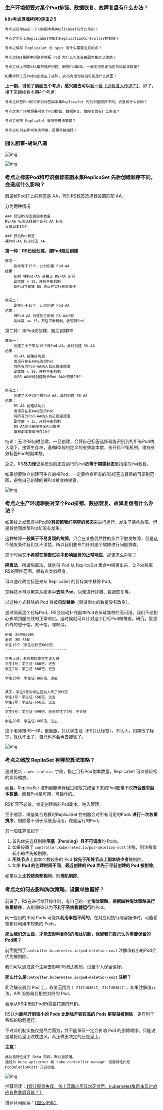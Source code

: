 ### 生产环境想要对某个Pod排错、数据恢复、故障复盘有什么办法？

**k8s考点灵魂拷问9连击之5**

```
考点之简单描述一下k8s副本集ReplicaSet有什么作用？
```
```
考点之为什么ReplicaSet将取代ReplicationController控制器？
```
```
考点之编写 ReplicaSet 的 spec 有什么需要注意的点？
```
```
考点之k8s集群中创建非模板 Pod 为什么可能会被副本集自动收纳？
```
```
考点之线上预警k8s集群循环创建、删除Pod副本，一直无法稳定指定目标副本数量?

如果排除了是Pod内部发生了故障，从RS角度你猜测可能是什么原因？
```



**上一期，讨论了前面五个考点，感兴趣去可以**[看一看【点我进入传送门】](https://mp.weixin.qq.com/s?__biz=Mzg3NjU0NDE4NQ==&mid=2247484188&idx=1&sn=b8b06c4abe2f5d56556235f867ec10d0&chksm=cf31eacaf84663dc0dd330e4b5d183c06a2c92f8a0e42c8c76b30d67e1ba90381f5bc7c5f780&scene=21#wechat_redirect)，好了，接下来继续看本期4个考点!

```
考点之标签Pod和可识别标签副本集ReplicaSet 先后创建顺序不同，会造成什么影响？
```
```
考点之生产环境想要对某个Pod排错、数据恢复、故障复盘有什么办法？
```
```
考点之缩放 RepliaSet 有哪些算法策略？
```
```
考点之如何去影响淘汰策略，设置单独偏好？
```



### 囧么肥事-胡说八道

![img](https://img-blog.csdnimg.cn/img_convert/d79b0525667d64b15d559fc8e573c522.png)

![img](https://img-blog.csdnimg.cn/img_convert/36471271afac7eef6458c896e0fe9ded.png)




### 考点之标签Pod和可识别标签副本集ReplicaSet 先后创建顺序不同，会造成什么影响？

假设给Pod打上的标签是 AA，同时RS标签选择器设置匹配 AA。

分为两种情况

```
### 预设RS标签和副本数量
RS-AA 标签选择器可识别 AA 标签
设置副本15个

### 预设Pod标签
裸Pod-AA 标志标签 AA
```

**第一种：RS已经创建，裸Pod随后创建**

```
情况一：
	副本等于15个，此时创建 Pod-AA
结果：
	新的 裸Pod-AA 会被该 RS-AA 识别
	副本数 > 15，开启平衡机制
	新Pod立即被 RS 终止并实行删除操作
	
	
情况二：
	副本小于15个，此时创建 Pod-AA
结果：
	裸Pod-AA 创建后立即被 RS-AA识别
	副本数 <= 15，开启平衡机制，收管裸Pod
```

第二种：裸Pod先创建，随后创建RS

```
情况一：
	创建了小于等与15个裸Pod-AA，此时创建 RS-AA
结果：
	RS-AA 创建成功后
	发现存在有AA标签的Pod
	将所有的Pod-AA纳入自己管辖范围
	副本数 < 15，开启平衡机制
	由RS-AA继续创建剩余Pod-AA补充够15个
	
	
情况二：
	创建了大于15个裸Pod-AA，此时创建 RS-AA
结果：
	RS-AA 创建成功后
	发现存在有AA标签的Pod
	将所有的Pod-AA纳入自己管辖范围
	副本数 > 15，开启平衡机制
	RS-AA实行删除多余Pod操作
	直到副本数维持在15个
```

结论：无论RS何时创建，一旦创建，会将自己标签选择器能识别到的所有Pod纳入麾下，接管生存权，遵循RS规约定义的有效副本数，去开启平衡机制，维持有效标签Pod的副本数。

总之，RS**尽力保证**系统当前正在运行的`Pod`数**等于期望状态**里指定的`Pod`数目。

如果想要独立创建可生存的裸Pod，一定要检查所有的RS标签选择器的可识别范围，避免自己创建的裸Pod被收纳接管。

![img](https://img-blog.csdnimg.cn/img_convert/0b21481d0657e24db32bfe0a9220fe3f.gif)


### 考点之生产环境想要对某个Pod排错、数据恢复、故障复盘有什么办法？

如果线上发现有些Pod没**有按照我们期望的状态**来进行运行，发生了某些故障，但是其他同类型Pod却没有发生。

这种故障**一般属于不易复现的故障**，只会在某些偶然性的条件下触发故障，但是这个触发条件我们又不清楚，所以我们要专门针对这个故障进行问题排查。

这个时候又**不希望在排查过程中影响服务的正常响应**，那该怎么办呢？

**隔离法**，所谓隔离法，就是将 Pod 从 ReplicaSet 集合中隔离出来，让Pod脱离RS的管控范围，额有点类似赎身。

可以通过改变标签来从 ReplicaSet 的目标集中移除 Pod。 

这种技术可以用来从服务中**去除 Pod**，以便进行排错、数据恢复等。 

以这种方式移除的 Pod 将被**自动替换**（假设副本的数量没有改变）。

通过隔离这个目标Pod，RS会自动补充副本Pod去保证集群的高可用，我们不必担心影响到服务线的正常响应。这时候就可以针对这个目标Pod做排查，研究，里里外外的想干啥，就干啥，嘿嘿😋。

```
班级（标签666班）
老师（RS-666）
学生15个（学生证标签666班）
-----------------------------

每天上课，老师都检查学生证入班
学生1号：学生证-666班，进去
学生2号：学生证-666班，进去
...
学生20号：学生证-666班，进去


某天，学生9号的学生证被人改了999班
学生1号：学生证-666班，进去
学生2号：学生证-666班，进去
...
学生9号：学生证-999班，老师拦住了9号，不许进
...
学生20号：学生证-666班，进去
```

这个老师跟RS一样，很偏激，只认学生证（RS只认标签），不认人。如果改了标签，就认不出了，自己也不会再去接管了。

![img](https://img-blog.csdnimg.cn/img_convert/f6d584ac691e1d4aaf99c227db8b3217.gif)


### 考点之缩放 RepliaSet 有哪些算法策略？

通过更新 `.spec.replicas` 字段，指定目标Pod副本数量，ReplicaSet 可以很轻松的实现缩放。

而且，ReplicaSet 控制器能确保经过缩放完成留下来的Pod数量不仅**符合要求副本数量**，而且Pod是可用，可操作的。

RS扩容不必说，肯定创建新的Pod副本，纳入管理。

至于缩容，降低集合规模时ReplicaSet 控制器会对所有可用的Pods **进行一次权重排序**，剔除最不利于系统高可用，稳健运行的Pod。

其一般性算法如下：

1. 首先优先选择剔除**阻塞（Pending）且不可调度**的 Pods。
2. 如果设置了 `controller.kubernetes.io/pod-deletion-cost` 注解，则注解值较小的优先被剔除。
3. **所处节点**上副本个数较多的 Pod **优先于所处节点上副本较少者**被剔除。
4. 如果 **Pod 的创建时间不同**，**最近创建的 Pod 优先于早前创建的 Pod 被剔除**。 

如果以上**比较结果都相同**，则**随机剔除**。



### 考点之如何去影响淘汰策略，设置单独偏好？

前说了，RS在进行缩容操作时，有自己的一套**淘汰策略**。**根据四种淘汰策略进行权重排序**，去剔除RS认为**不利于系统稳健运行**的Pod。

同一应用的不同 Pods 可能其**利用率是不同的**。在对应用执行缩容操作时，可能希望移除利用率较低的 Pods。

**那么我们怎么做，才能去影响到RS的淘汰机制，保留我们自己认为需要保留的Pod呢？**

前面提到了`controller.kubernetes.io/pod-deletion-cost` 注解值较小的Pod会优先被剔除。

我们可以通过这个注解去影响RS淘汰机制，设置个人保留偏好。

**那么什么是`controller.kubernetes.io/pod-deletion-cost` 注解？**

此注解设置到 Pod 上，取值范围为 `[-2147483647, 2147483647]`，如果注解值非法，API 服务器会拒绝对应的 Pod。

表示从RS中删除Pod所需要花费的开销。

RS认为**删除开销较小的 Pods 比删除开销较高的 Pods 更容易被删除**，更有利于系统的稳健运行。

不过此机制实施仅是尽力而为，并不能保证一定会影响 Pod 的删除顺序。只能说是爱妃给皇上吹枕边风，真正做出决定的还是皇上。

**注意：**

```
此功能特性处于 Beta 阶段，默认被禁用。
通过为 kube-apiserver 和 kube-controller-manager 设置特性门控 PodDeletionCost 开启功能。
```



![img](https://img-blog.csdnimg.cn/img_convert/b8413bf646495a4754fc98c8b1f9b01a.gif)


推荐阅读：[【探针配置失误，线上容器应用异常死锁后，kubernetes集群未及时响应自愈重启容器？】](https://mp.weixin.qq.com/s?__biz=Mzg3NjU0NDE4NQ==&mid=2247484133&idx=1&sn=116c23255e688ca1b86197689bcc8b72&chksm=cf31eb33f8466225400e6bfaac74d5d26de91b85e8f475ecbebedfb8ae08ebd9dde91aec1177#rd)

推荐休闲阅读：[【囧么肥事】](https://mp.weixin.qq.com/mp/appmsgalbum?__biz=Mzg3NjU0NDE4NQ==&action=getalbum&album_id=2218140423993212933#wechat_redirect)
